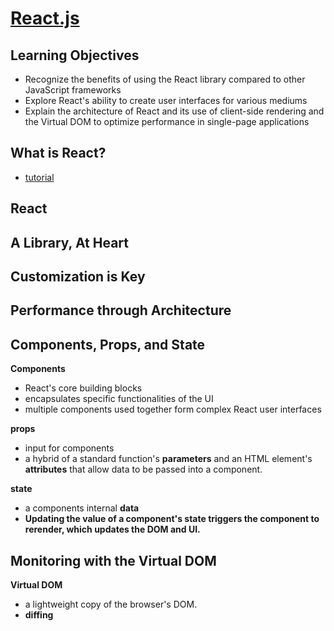 # [React.js](https://login.codingdojo.com/m/754/16722/124548)

## Learning Objectives

- Recognize the benefits of using the React library compared to other JavaScript frameworks
- Explore React's ability to create user interfaces for various mediums
- Explain the architecture of React and its use of client-side rendering and the Virtual DOM to optimize performance in single-page applications

## What is React?

- [tutorial](https://developer.mozilla.org/en-US/docs/Learn/Tools_and_testing/Client-side_JavaScript_frameworks/React_getting_started)

## React

## A Library, At Heart

## Customization is Key


## Performance through Architecture


## Components, Props, and State

__Components__ 
- React's core building blocks 
- encapsulates specific functionalities of the UI 
- multiple components used together form complex React user interfaces

__props__
- input for components
- a hybrid of a standard function's __parameters__ and an HTML element's __attributes__ that allow data to be passed into a component.

__state__
- a components internal __data__
- __Updating the value of a component's state triggers the component to rerender, which updates the DOM and UI.__

## Monitoring with the Virtual DOM

__Virtual DOM__
- a lightweight copy of the browser's DOM.
- __diffing__
